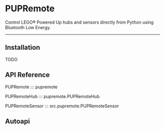 # PUPRemote

Control LEGO® Powered Up hubs and sensors directly from Python using Bluetooth Low Energy.

---

## Installation

TODO

## API Reference

PUPRemote
::: pupremote

PUPRemoteHub
::: pupremote.PUPRemoteHub

PUPRemoteSensor
::: src.pupremote.PUPRemoteSensor

## Autoapi

